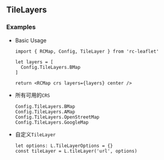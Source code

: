 ## TileLayers

### Examples

- Basic Usage

  ```tsx
  import { RCMap, Config, TileLayer } from 'rc-leaflet'

  let layers = [
    Config.TileLayers.BMap
  ]

  return <RCMap crs layers={layers} center />
  ```

- 所有可用的`CRS`

  ```tsx
  Config.TileLayers.BMap
  Config.TileLayers.AMap
  Config.TileLayers.OpenStreetMap
  Config.TileLayers.GoogleMap
  ```

- 自定义`TileLayer`

  ```tsx
  let options: L.TileLayerOptions = {}
  const tileLayer = L.tileLayer('url', options)
  ```
